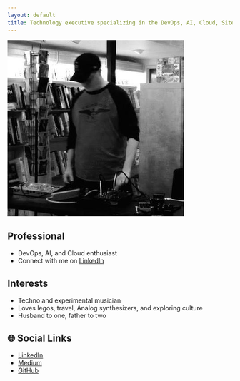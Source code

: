 ```yaml
---
layout: default
title: Technology executive specializing in the DevOps, AI, Cloud, Site Reliability, and Software Engineering domains
---
```


![Jason Shawn Avatar](/img/avatar.jpg)


## Professional
- DevOps, AI, and Cloud enthusiast
- Connect with me on [LinkedIn](https://www.linkedin.com/in/jasonshawn)

## Interests
- Techno and experimental musician
- Loves legos, travel, Analog synthesizers, and exploring culture
- Husband to one, father to two

## 🌐 Social Links
- [LinkedIn](https://www.linkedin.com/in/jasonshawn)
- [Medium](https://medium.com/@jason.shawn)
- [GitHub](https://github.com/jasonshawn)
